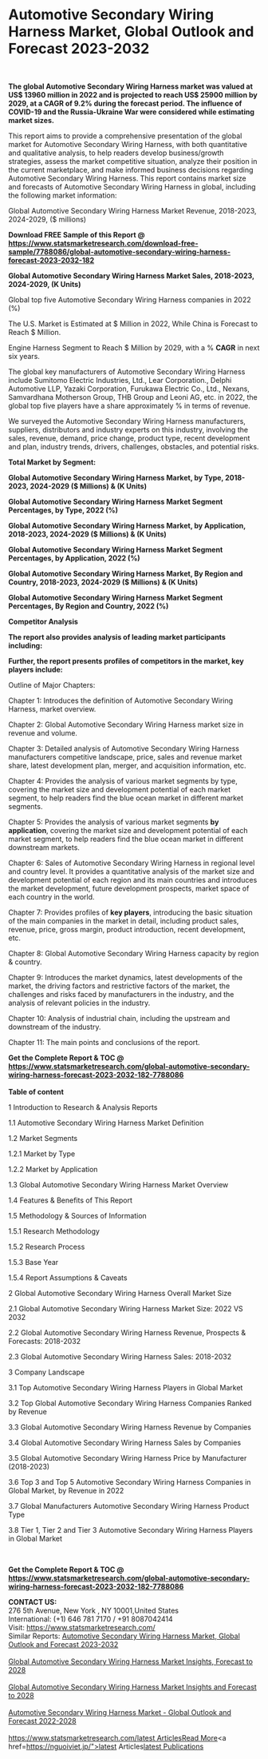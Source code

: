 <h1>Automotive Secondary Wiring Harness Market, Global Outlook and Forecast 2023-2032</h1><br/><p><strong>The global Automotive Secondary Wiring Harness market was valued at US$ 13960 million in 2022 and is projected to reach US$ 25900 million by 2029, at a <strong>CAGR</strong> of 9.2% during the forecast period. The influence of COVID-19 and the Russia-Ukraine War were considered while estimating market sizes.</strong></p><p>This report aims to provide a comprehensive presentation of the global market for Automotive Secondary Wiring Harness, with both quantitative and qualitative analysis, to help readers develop business/growth strategies, assess the market competitive situation, analyze their position in the current marketplace, and make informed business decisions regarding Automotive Secondary Wiring Harness. This report contains market size and forecasts of Automotive Secondary Wiring Harness in global, including the following market information:</p><p>Global Automotive Secondary Wiring Harness Market Revenue, 2018-2023, 2024-2029, ($ millions)</p><p><strong>Download FREE Sample of this Report @ <a href="https://www.statsmarketresearch.com/download-free-sample/7788086/global-automotive-secondary-wiring-harness-forecast-2023-2032-182">https://www.statsmarketresearch.com/download-free-sample/7788086/global-automotive-secondary-wiring-harness-forecast-2023-2032-182</a></strong></p><p><strong>Global Automotive Secondary Wiring Harness Market Sales, 2018-2023, 2024-2029, (K Units)</strong></p><p>Global top five Automotive Secondary Wiring Harness companies in 2022 (%)</p><p>The U.S. Market is Estimated at $ Million in 2022, While China is Forecast to Reach $ Million.</p><p>Engine Harness Segment to Reach $ Million by 2029, with a % <strong>CAGR</strong> in next six years.</p><p>The global key manufacturers of Automotive Secondary Wiring Harness include Sumitomo Electric Industries, Ltd., Lear Corporation., Delphi Automotive LLP, Yazaki Corporation, Furukawa Electric Co., Ltd., Nexans, Samvardhana Motherson Group, THB Group and Leoni AG, etc. in 2022, the global top five players have a share approximately % in terms of revenue.</p><p>We surveyed the Automotive Secondary Wiring Harness manufacturers, suppliers, distributors and industry experts on this industry, involving the sales, revenue, demand, price change, product type, recent development and plan, industry trends, drivers, challenges, obstacles, and potential risks.</p><p><strong>Total Market by Segment:</strong></p><p><strong>Global Automotive Secondary Wiring Harness Market, by Type, 2018-2023, 2024-2029 ($ Millions) & (K Units)</strong></p><p><strong>Global Automotive Secondary Wiring Harness Market Segment Percentages, by Type, 2022 (%)</strong></p><p><strong>Global Automotive Secondary Wiring Harness Market, <strong>by Application</strong>, 2018-2023, 2024-2029 ($ Millions) & (K Units)</strong></p><p><strong>Global Automotive Secondary Wiring Harness Market Segment Percentages, <strong>by Application</strong>, 2022 (%)</strong></p><p><strong>Global Automotive Secondary Wiring Harness Market, By Region and Country, 2018-2023, 2024-2029 ($ Millions) & (K Units)</strong></p><p><strong>Global Automotive Secondary Wiring Harness Market Segment Percentages, By Region and Country, 2022 (%)</strong></p><p><strong>Competitor Analysis</strong></p><p><strong>The report also provides analysis of leading market participants including:</strong></p><p><strong>Further, the report presents profiles of competitors in the market, <strong>key players</strong> include:</strong></p><p>Outline of Major Chapters:</p><p>Chapter 1: Introduces the definition of Automotive Secondary Wiring Harness, market overview.</p><p>Chapter 2: Global Automotive Secondary Wiring Harness market size in revenue and volume.</p><p>Chapter 3: Detailed analysis of Automotive Secondary Wiring Harness manufacturers competitive landscape, price, sales and revenue market share, latest development plan, merger, and acquisition information, etc.</p><p>Chapter 4: Provides the analysis of various market segments by type, covering the market size and development potential of each market segment, to help readers find the blue ocean market in different market segments.</p><p>Chapter 5: Provides the analysis of various market segments <strong>by application</strong>, covering the market size and development potential of each market segment, to help readers find the blue ocean market in different downstream markets.</p><p>Chapter 6: Sales of Automotive Secondary Wiring Harness in regional level and country level. It provides a quantitative analysis of the market size and development potential of each region and its main countries and introduces the market development, future development prospects, market space of each country in the world.</p><p>Chapter 7: Provides profiles of <strong>key players</strong>, introducing the basic situation of the main companies in the market in detail, including product sales, revenue, price, gross margin, product introduction, recent development, etc.</p><p>Chapter 8: Global Automotive Secondary Wiring Harness capacity by region & country.</p><p>Chapter 9: Introduces the market dynamics, latest developments of the market, the driving factors and restrictive factors of the market, the challenges and risks faced by manufacturers in the industry, and the analysis of relevant policies in the industry.</p><p>Chapter 10: Analysis of industrial chain, including the upstream and downstream of the industry.</p><p>Chapter 11: The main points and conclusions of the report.</p><div><b>Get the Complete Report & TOC @ <a href="https://www.statsmarketresearch.com/global-automotive-secondary-wiring-harness-forecast-2023-2032-182-7788086">https://www.statsmarketresearch.com/global-automotive-secondary-wiring-harness-forecast-2023-2032-182-7788086</a></b></div><br><b>Table of content</b><p>1 Introduction to Research & Analysis Reports<br />
 
  1.1 Automotive Secondary Wiring Harness Market Definition<br />
 
  1.2 Market Segments<br />
 
  1.2.1 Market by Type<br />
 
  1.2.2 Market by Application<br />
 
  1.3 Global Automotive Secondary Wiring Harness Market Overview<br />
 
  1.4 Features & Benefits of This Report<br />
 
  1.5 Methodology & Sources of Information<br />
 
  1.5.1 Research Methodology<br />
 
  1.5.2 Research Process<br />
 
  1.5.3 Base Year<br />
 
  1.5.4 Report Assumptions & Caveats<br />
 
 2 Global Automotive Secondary Wiring Harness Overall Market Size<br />
 
  2.1 Global Automotive Secondary Wiring Harness Market Size: 2022 VS 2032<br />
 
  2.2 Global Automotive Secondary Wiring Harness Revenue, Prospects & Forecasts: 2018-2032<br />
 
  2.3 Global Automotive Secondary Wiring Harness Sales: 2018-2032<br />
 
 3 Company Landscape<br />
 
  3.1 Top Automotive Secondary Wiring Harness Players in Global Market<br />
 
  3.2 Top Global Automotive Secondary Wiring Harness Companies Ranked by Revenue<br />
 
  3.3 Global Automotive Secondary Wiring Harness Revenue by Companies<br />
 
  3.4 Global Automotive Secondary Wiring Harness Sales by Companies<br />
 
  3.5 Global Automotive Secondary Wiring Harness Price by Manufacturer (2018-2023)<br />
 
  3.6 Top 3 and Top 5 Automotive Secondary Wiring Harness Companies in Global Market, by Revenue in 2022<br />
 
  3.7 Global Manufacturers Automotive Secondary Wiring Harness Product Type<br />
 
  3.8 Tier 1, Tier 2 and Tier 3 Automotive Secondary Wiring Harness Players in Global Market<br />
 
  <br><div><b>Get the Complete Report & TOC @ <a href="https://www.statsmarketresearch.com/global-automotive-secondary-wiring-harness-forecast-2023-2032-182-7788086">https://www.statsmarketresearch.com/global-automotive-secondary-wiring-harness-forecast-2023-2032-182-7788086</a></b></div></p> <b>CONTACT US:</b><br>276 5th Avenue, New York , NY 10001,United States<br>International: (+1) 646 781 7170 / +91 8087042414<br>Visit: <a href="https://www.statsmarketresearch.com/">https://www.statsmarketresearch.com/</a><br>Similar Reports: <a href="https://www.statsmarketresearch.com/global-automotive-secondary-wiring-harness-forecast-2023-2032-182-7788086">Automotive Secondary Wiring Harness Market, Global Outlook and Forecast 2023-2032</a><br/><br/><a href="https://www.statsmarketresearch.com/global-automotive-secondary-wiring-harness-forecast-2023-2032-182-7788086">Global Automotive Secondary Wiring Harness Market Insights, Forecast to 2028</a><br/><br/><a href="https://www.statsmarketresearch.com/global-automotive-secondary-wiring-harness-forecast-2023-2032-182-7788086">Global Automotive Secondary Wiring Harness Market Insights and Forecast to 2028</a><br/><br/><a href="https://www.statsmarketresearch.com/global-automotive-secondary-wiring-harness-forecast-2023-2032-182-7788086">Automotive Secondary Wiring Harness Market - Global Outlook and Forecast 2022-2028</a><br/><br/><a href="https://gyeongbokgung.com">https://www.statsmarketresearch.com/</a><a href="https://hallyeomaritime.com">latest Articles</a><a href="https://jingwansa.com">Read More</a><a href=https://nguoiviet.jp/">latest Articles</a><a href="https://www.intelmarketresearch.com/">latest Publications</a>